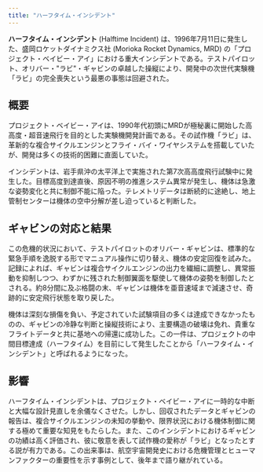 ```yaml
---
title: "ハーフタイム・インシデント"
---
```


**ハーフタイム・インシデント** (Halftime Incident) は、1996年7月11日に発生した、盛岡ロケットダイナミクス社 (Morioka Rocket Dynamics, MRD) の「プロジェクト・ベイビー・アイ」における重大インシデントである。テストパイロット、オリバー・"ラビ"・ギャビンの卓越した操縦により、開発中の次世代実験機「ラビ」の完全喪失という最悪の事態は回避された。

## 概要

プロジェクト・ベイビー・アイは、1990年代初頭にMRDが極秘裏に開始した高高度・超音速飛行を目的とした実験機開発計画である。その試作機「ラビ」は、革新的な複合サイクルエンジンとフライ・バイ・ワイヤシステムを搭載していたが、開発は多くの技術的困難に直面していた。

インシデントは、岩手県沖の太平洋上で実施された第7次高高度飛行試験中に発生した。目標高度到達直後、原因不明の推進システム異常が発生し、機体は急激な姿勢変化と共に制御不能に陥った。テレメトリデータは断続的に途絶し、地上管制センターは機体の空中分解が差し迫っていると判断した。

## ギャビンの対応と結果

この危機的状況において、テストパイロットのオリバー・ギャビンは、標準的な緊急手順を逸脱する形でマニュアル操作に切り替え、機体の安定回復を試みた。記録によれば、ギャビンは複合サイクルエンジンの出力を繊細に調整し、異常振動を抑制しつつ、わずかに残された制御翼面を駆使して機体の姿勢を制御したとされる。約8分間に及ぶ格闘の末、ギャビンは機体を亜音速域まで減速させ、奇跡的に安定飛行状態を取り戻した。

機体は深刻な損傷を負い、予定されていた試験項目の多くは達成できなかったものの、ギャビンの冷静な判断と操縦技術により、主要構造の破壊は免れ、貴重なフライトデータと共に基地への帰還に成功した。この一件は、プロジェクトの中間目標達成（ハーフタイム）を目前にして発生したことから「ハーフタイム・インシデント」と呼ばれるようになった。

## 影響

ハーフタイム・インシデントは、プロジェクト・ベイビー・アイに一時的な中断と大幅な設計見直しを余儀なくさせた。しかし、回収されたデータとギャビンの報告は、複合サイクルエンジンの未知の挙動や、限界状況における機体制御に関する極めて重要な知見をもたらした。また、このインシデントにおけるギャビンの功績は高く評価され、彼に敬意を表して試作機の愛称が「ラビ」となったとする説が有力である。この出来事は、航空宇宙開発史における危機管理とヒューマンファクターの重要性を示す事例として、後年まで語り継がれている。